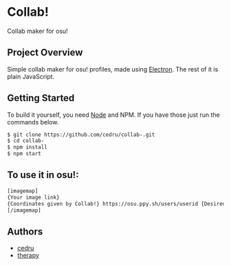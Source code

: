 # Collab!

Collab maker for osu!

## Project Overview

Simple collab maker for osu! profiles, made using [Electron](https://www.electronjs.org/). The rest of it is plain JavaScript.

## Getting Started

To build it yourself, you need [Node](https://nodejs.org/en) and NPM. If you have those just run the commands below.

```bash
$ git clone https://github.com/cedru/collab-.git
$ cd collab-
$ npm install
$ npm start
```

## To use it in osu!:
```bash
[imagemap]
{Your image link}
{Coordinates given by Collab!} https://osu.ppy.sh/users/userid {Desired username}
[/imagemap]
```

## Authors

* [cedru](https://github.com/cedru)
* [therapy](https://github.com/therapys)
